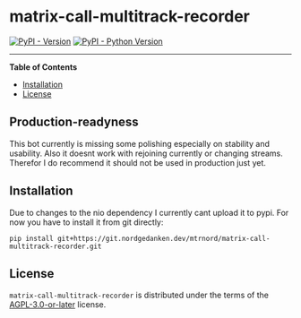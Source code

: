 # matrix-call-multitrack-recorder

[![PyPI - Version](https://img.shields.io/pypi/v/matrix-call-multitrack-recorder.svg)](https://pypi.org/project/matrix-call-multitrack-recorder)
[![PyPI - Python Version](https://img.shields.io/pypi/pyversions/matrix-call-multitrack-recorder.svg)](https://pypi.org/project/matrix-call-multitrack-recorder)

-----

**Table of Contents**

- [Installation](#installation)
- [License](#license)

## Production-readyness

This bot currently is missing some polishing especially on stability and usability.
Also it doesnt work with rejoining currently or changing streams.
Therefor I do recommend it should not be used in production just yet.

## Installation

Due to changes to the nio dependency I currently cant upload it to pypi.
For now you have to install it from git directly:

```console
pip install git+https://git.nordgedanken.dev/mtrnord/matrix-call-multitrack-recorder.git
```

## License

`matrix-call-multitrack-recorder` is distributed under the terms of the [AGPL-3.0-or-later](https://spdx.org/licenses/AGPL-3.0-or-later.html) license.
